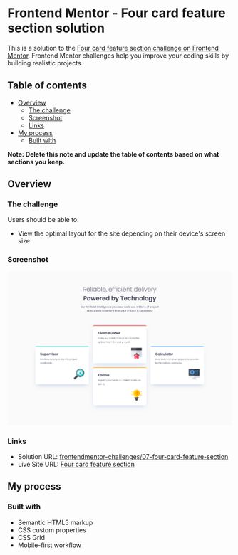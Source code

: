 # Frontend Mentor - Four card feature section solution

This is a solution to the [Four card feature section challenge on Frontend Mentor](https://www.frontendmentor.io/challenges/four-card-feature-section-weK1eFYK). Frontend Mentor challenges help you improve your coding skills by building realistic projects.

## Table of contents

- [Overview](#overview)
  - [The challenge](#the-challenge)
  - [Screenshot](#screenshot)
  - [Links](#links)
- [My process](#my-process)
  - [Built with](#built-with)

**Note: Delete this note and update the table of contents based on what sections you keep.**

## Overview

### The challenge

Users should be able to:

- View the optimal layout for the site depending on their device's screen size

### Screenshot

![Screenshot](./screenshot.png)

### Links

- Solution URL: [frontendmentor-challenges/07-four-card-feature-section](https://github.com/david-tejada/frontendmentor-challenges/tree/main/07-four-card-feature-section)
- Live Site URL: [Four card feature section](https://lustrous-salamander-bf2556.netlify.com)

## My process

### Built with

- Semantic HTML5 markup
- CSS custom properties
- CSS Grid
- Mobile-first workflow
